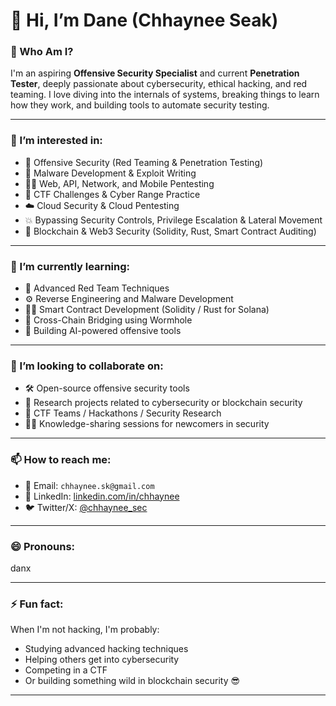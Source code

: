 # 👋 Hi, I’m Dane (Chhaynee Seak)

### 🧠 Who Am I?
I'm an aspiring **Offensive Security Specialist** and current **Penetration Tester**, deeply passionate about cybersecurity, ethical hacking, and red teaming. I love diving into the internals of systems, breaking things to learn how they work, and building tools to automate security testing.

---

### 👀 I’m interested in:
- 🔐 Offensive Security (Red Teaming & Penetration Testing)
- 🧬 Malware Development & Exploit Writing
- 🧑‍💻 Web, API, Network, and Mobile Pentesting
- 🧠 CTF Challenges & Cyber Range Practice
- ☁️ Cloud Security & Cloud Pentesting
- 💥 Bypassing Security Controls, Privilege Escalation & Lateral Movement
- 🧱 Blockchain & Web3 Security (Solidity, Rust, Smart Contract Auditing)

---

### 🌱 I’m currently learning:
- 🧬 Advanced Red Team Techniques
- ⚙️ Reverse Engineering and Malware Development
- 🧑‍🚀 Smart Contract Development (Solidity / Rust for Solana)
- 🌉 Cross-Chain Bridging using Wormhole
- 🧰 Building AI-powered offensive tools

---

### 💞️ I’m looking to collaborate on:
- 🛠️ Open-source offensive security tools
- 🧪 Research projects related to cybersecurity or blockchain security
- 🚩 CTF Teams / Hackathons / Security Research
- 🧑‍🏫 Knowledge-sharing sessions for newcomers in security

---

### 📫 How to reach me:
- 📧 Email: `chhaynee.sk@gmail.com`
- 🔗 LinkedIn: [linkedin.com/in/chhaynee](https://www.linkedin.com/in/seakchhaynee/)
- 🐦 Twitter/X: [@chhaynee_sec](https://x.com/ChhayneeS)

---

### 😄 Pronouns:
danx 

---

### ⚡ Fun fact:
When I'm not hacking, I'm probably:
- Studying advanced hacking techniques
- Helping others get into cybersecurity
- Competing in a CTF
- Or building something wild in blockchain security 😎

---

<!---
chhaynee/chhaynee is a ✨ special ✨ repository because its `README.md` (this file) appears on your GitHub profile.
You can click the Preview link to take a look at your changes.
--->
